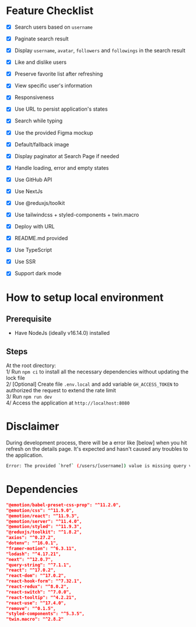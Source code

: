 # Feature Checklist

- [x] Search users based on `username`
- [x] Paginate search result
- [x] Display `username`, `avatar`, `followers` and `followings` in the search result
- [x] Like and dislike users
- [x] Preserve favorite list after refreshing
- [x] View specific user's information

- [x] Responsiveness
- [x] Use URL to persist application's states
- [x] Search while typing

- [x] Use the provided Figma mockup
- [x] Default/fallback image
- [x] Display paginator at Search Page if needed
- [x] Handle loading, error and empty states

- [x] Use GitHub API
- [x] Use NextJs
- [x] Use @reduxjs/toolkit
- [x] Use tailwindcss + styled-components + twin.macro
- [x] Deploy with URL
- [x] README.md provided

- [x] Use TypeScript
- [x] Use SSR
- [x] Support dark mode

# How to setup local environment

## Prerequisite

- Have NodeJs (ideally v16.14.0) installed

## Steps

At the root directory:  
1/ Run `npm ci` to install all the necessary dependencies without updating the lock file  
2/ [Optional] Create file `.env.local` and add variable `GH_ACCESS_TOKEN` to authorized the request to extend the rate limit  
3/ Run `npm run dev`  
4/ Access the application at `http://localhost:8080`

# Disclaimer

During development process, there will be a error like [below] when you hit refresh on the details page. It's expected and hasn't caused any troubles to the application.

```bash
Error: The provided `href` (/users/[username]) value is missing query values (username) to be interpolated properly. Read more: https://nextjs.org/docs/messages/href-interpolation-failed
```

# Dependencies

```json
"@emotion/babel-preset-css-prop": "^11.2.0",
"@emotion/css": "^11.9.0",
"@emotion/react": "^11.9.3",
"@emotion/server": "^11.4.0",
"@emotion/styled": "^11.9.3",
"@reduxjs/toolkit": "^1.8.2",
"axios": "^0.27.2",
"dotenv": "^16.0.1",
"framer-motion": "^6.3.11",
"lodash": "^4.17.21",
"next": "^12.0.7",
"query-string": "^7.1.1",
"react": "^17.0.2",
"react-dom": "^17.0.2",
"react-hook-form": "^7.32.1",
"react-redux": "^8.0.2",
"react-switch": "^7.0.0",
"react-tooltip": "^4.2.21",
"react-use": "^17.4.0",
"remove": "^0.1.5",
"styled-components": "^5.3.5",
"twin.macro": "^2.8.2"
```

